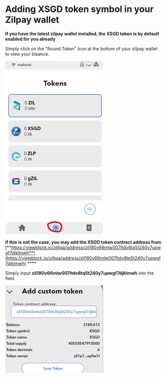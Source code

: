 # Adding XSGD token symbol in your Zilpay wallet

**If you have the latest zilpay wallet installed, the XSGD token is by default enabled for you already**

Simply click on the "Round Token" Icon at the bottom of your zilpay wallet to view your blaance.

![](../../.gitbook/assets/image%20%2827%29.png)



**if this is not the case, you may add the XSGD token contract address from** [**https://viewblock.io/zilliqa/address/zil180v66mlw007ltdv8tq5t240y7upwgf7djklmwh**](https://viewblock.io/zilliqa/address/zil180v66mlw007ltdv8tq5t240y7upwgf7djklmwh) ****

Simply input **zil180v66mlw007ltdv8tq5t240y7upwgf7djklmwh** into the field 

![](../../.gitbook/assets/image%20%2822%29.png)



